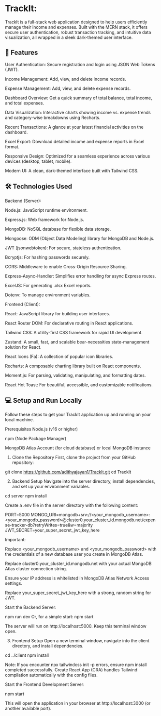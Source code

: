 # TrackIt:
TrackIt is a full-stack web application designed to help users efficiently manage their income and expenses. Built with the MERN stack, it offers secure user authentication, robust transaction tracking, and intuitive data visualization, all wrapped in a sleek dark-themed user interface.

## 🚀 Features
User Authentication: Secure registration and login using JSON Web Tokens (JWT).

Income Management: Add, view, and delete income records.

Expense Management: Add, view, and delete expense records.

Dashboard Overview: Get a quick summary of total balance, total income, and total expenses.

Data Visualization: Interactive charts showing income vs. expense trends and category-wise breakdowns using Recharts.

Recent Transactions: A glance at your latest financial activities on the dashboard.

Excel Export: Download detailed income and expense reports in Excel format.

Responsive Design: Optimized for a seamless experience across various devices (desktop, tablet, mobile).

Modern UI: A clean, dark-themed interface built with Tailwind CSS.

## 🛠️ Technologies Used
Backend (Server):

Node.js: JavaScript runtime environment.

Express.js: Web framework for Node.js.

MongoDB: NoSQL database for flexible data storage.

Mongoose: ODM (Object Data Modeling) library for MongoDB and Node.js.

JWT (jsonwebtoken): For secure, stateless authentication.

Bcryptjs: For hashing passwords securely.

CORS: Middleware to enable Cross-Origin Resource Sharing.

Express-Async-Handler: Simplifies error handling for async Express routes.

ExcelJS: For generating .xlsx Excel reports.

Dotenv: To manage environment variables.

Frontend (Client):

React: JavaScript library for building user interfaces.

React Router DOM: For declarative routing in React applications.

Tailwind CSS: A utility-first CSS framework for rapid UI development.

Zustand: A small, fast, and scalable bear-necessities state-management solution for React.

React Icons (Fa): A collection of popular icon libraries.

Recharts: A composable charting library built on React components.

Moment.js: For parsing, validating, manipulating, and formatting dates.

React Hot Toast: For beautiful, accessible, and customizable notifications.

## 💻 Setup and Run Locally
Follow these steps to get your TrackIt application up and running on your local machine.

Prerequisites
Node.js (v16 or higher)

npm (Node Package Manager)

MongoDB Atlas Account (for cloud database) or local MongoDB instance

1. Clone the Repository
First, clone the project from your GitHub repository:

git clone https://github.com/adithyajayan1/TrackIt.git
cd TrackIt

2. Backend Setup
Navigate into the server directory, install dependencies, and set up your environment variables.

cd server
npm install

Create a .env file in the server directory with the following content:

PORT=5000
MONGO_URI=mongodb+srv://<your_mongodb_username>:<your_mongodb_password>@cluster0.your_cluster_id.mongodb.net/expense-tracker-db?retryWrites=true&w=majority
JWT_SECRET=your_super_secret_jwt_key_here

Important:

Replace <your_mongodb_username> and <your_mongodb_password> with the credentials of a new database user you create in MongoDB Atlas.

Replace cluster0.your_cluster_id.mongodb.net with your actual MongoDB Atlas cluster connection string.

Ensure your IP address is whitelisted in MongoDB Atlas Network Access settings.

Replace your_super_secret_jwt_key_here with a strong, random string for JWT.

Start the Backend Server:

npm run dev
Or, for a simple start: npm start

The server will run on http://localhost:5000. Keep this terminal window open.

3. Frontend Setup
Open a new terminal window, navigate into the client directory, and install dependencies.

cd ../client
npm install

Note: If you encounter npx tailwindcss init -p errors, ensure npm install completed successfully. Create React App (CRA) handles Tailwind compilation automatically with the config files.

Start the Frontend Development Server:

npm start

This will open the application in your browser at http://localhost:3000 (or another available port).
